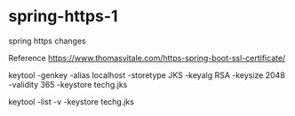 # spring-https-1
spring https changes

Reference
https://www.thomasvitale.com/https-spring-boot-ssl-certificate/

keytool -genkey -alias localhost -storetype JKS -keyalg RSA -keysize 2048 -validity 365 -keystore techg.jks

keytool -list -v -keystore techg.jks
